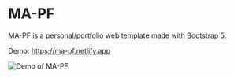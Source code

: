 # MA-PF
MA-PF is a personal/portfolio web template made with Bootstrap 5.

Demo: https://ma-pf.netlify.app

![Demo of MA-PF](https://ik.imagekit.io/bcdeh9gg1p3/Screenshot_2021-01-05_MA-PF_John_Doe_VEk6Oq9aV.jpg)

